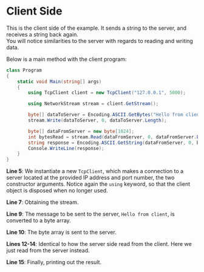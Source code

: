 ﻿# Client Side
This is the client side of the example. It sends a string to the server, and receives a string back again.  
You will notice similarities to the server with regards to reading and writing data.

Below is a main method with the client program:

```csharp
class Program
{
    static void Main(string[] args)
    {
        using TcpClient client = new TcpClient("127.0.0.1", 5000);

        using NetworkStream stream = client.GetStream();

        byte[] dataToServer = Encoding.ASCII.GetBytes("Hello from client");
        stream.Write(dataToServer, 0, dataToServer.Length);

        byte[] dataFromServer = new byte[1024];
        int bytesRead = stream.Read(dataFromServer, 0, dataFromServer.Length);
        string response = Encoding.ASCII.GetString(dataFromServer, 0, bytesRead);
        Console.WriteLine(response);
    }
}
```

**Line 5**: We instantiate a new `TcpClient`, which makes a connection to a server located at the provided IP address and port number, the two constructor arguments. Notice again the `using` keyword, so that the client object is disposed when no longer used.

**Line 7**: Obtaining the stream.

**Line 9**: The message to be sent to the server, `Hello from client`, is converted to a byte array.

**Line 10**: The byte array is sent to the server.

**Lines 12-14**: Identical to how the server side read from the client. Here we just read from the server instead.

**Line 15**: Finally, printing out the result.